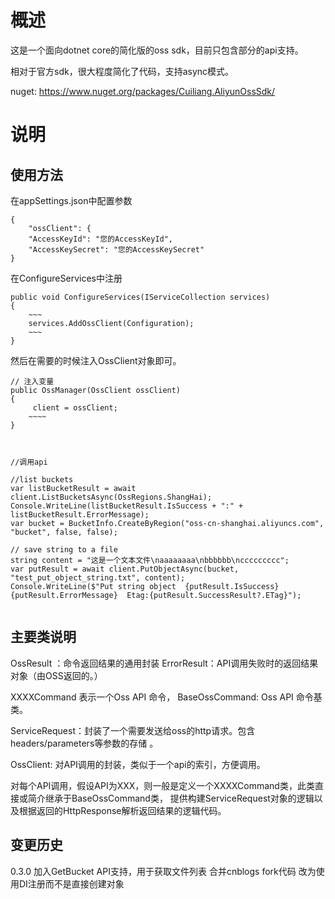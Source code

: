 ﻿# 概述
这是一个面向dotnet core的简化版的oss sdk，目前只包含部分的api支持。

相对于官方sdk，很大程度简化了代码，支持async模式。

nuget: https://www.nuget.org/packages/Cuiliang.AliyunOssSdk/

# 说明

## 使用方法

在appSettings.json中配置参数
```
{
    "ossClient": {
    "AccessKeyId": "您的AccessKeyId",
    "AccessKeySecret": "您的AccessKeySecret"
}
```

在ConfigureServices中注册
```
public void ConfigureServices(IServiceCollection services)
{
    ~~~
    services.AddOssClient(Configuration);
    ~~~
}
```

然后在需要的时候注入OssClient对象即可。
```
// 注入变量
public OssManager(OssClient ossClient)
{
     client = ossClient;
    ~~~~
}



//调用api
    
//list buckets
var listBucketResult = await client.ListBucketsAsync(OssRegions.ShangHai);
Console.WriteLine(listBucketResult.IsSuccess + ":" + listBucketResult.ErrorMessage);
var bucket = BucketInfo.CreateByRegion("oss-cn-shanghai.aliyuncs.com", "bucket", false, false);

// save string to a file
string content = "这是一个文本文件\naaaaaaaa\nbbbbbb\nccccccccc";
var putResult = await client.PutObjectAsync(bucket, "test_put_object_string.txt", content);
Console.WriteLine($"Put string object  {putResult.IsSuccess} {putResult.ErrorMessage}  Etag:{putResult.SuccessResult?.ETag}");
    

```


## 主要类说明


OssResult<TResult> ：命令返回结果的通用封装
ErrorResult：API调用失败时的返回结果对象（由OSS返回的。）

XXXXCommand 表示一个Oss API 命令，
BaseOssCommand: Oss API 命令基类。

ServiceRequest：封装了一个需要发送给oss的http请求。包含headers/parameters等参数的存储 。

OssClient: 对API调用的封装，类似于一个api的索引，方便调用。

对每个API调用，假设API为XXX，则一般是定义一个XXXXCommand类，此类直接或简介继承于BaseOssCommand类，
提供构建ServiceRequest对象的逻辑以及根据返回的HttpResponse解析返回结果的逻辑代码。


## 变更历史
0.3.0 
    加入GetBucket API支持，用于获取文件列表
    合并cnblogs fork代码
    改为使用DI注册而不是直接创建对象